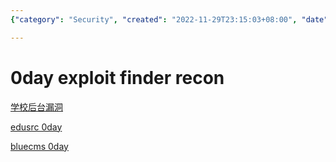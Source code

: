 ```yaml
---
{"category": "Security", "created": "2022-11-29T23:15:03+08:00", "date": "2022-11-29 23:15:03", "description": "A list of potential zero-day exploits and vulnerabilities in school management systems, including links to resources for understanding and mitigating the 'edusrc 0day' and 'bluecms 0day' issues.", "modified": "2022-11-29T23:15:03+08:00", "tags": ["edusrc", "bluecms", "zero-day exploits", "vulnerabilities", "school management systems", "security issues"], "title": "Discovering Zero-Day Exploits And Vulnerabilities In School Management Systems"}

---
```


# 0day exploit finder recon

[学校后台漏洞](https://baijiahao.baidu.com/s?id=1707131222599879140&wfr=spider&for=pc&searchword=怎么挖0day)

[edusrc 0day](https://blog.csdn.net/weixin_50464560/article/details/116419318)

[bluecms 0day](https://blog.csdn.net/G208_522/article/details/123507319)
